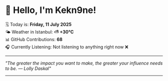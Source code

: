 # 👋 Hello, I'm Kekn9ne!

🗓️ Today is: **Friday, 11 July 2025**  
🌤️ Weather in Istanbul: **⛅️  +30°C**  
📊 GitHub Contributions: **68**  
🎧 Currently Listening: Not listening to anything right now ❌

---

_"The greater the impact you want to make, the greater your influence needs to be. — *Lolly Daskal*"_

---
